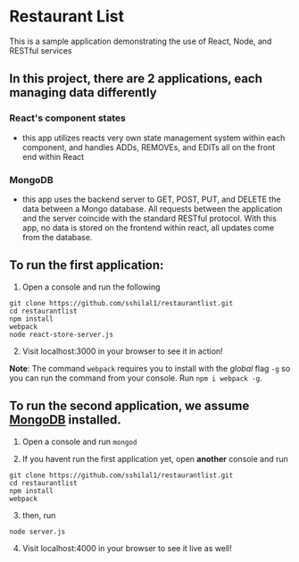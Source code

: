 # Restaurant List
This is a sample application demonstrating the use of React, Node, and RESTful services

## In this project, there are 2 applications, each managing data differently

### React's component states
- this app utilizes reacts very own state management system within each component, and handles ADDs, REMOVEs, and EDITs all on the front end within React

### MongoDB
- this app uses the backend server to GET, POST, PUT, and DELETE the data between a Mongo database. All requests between the application and the server coincide with the standard RESTful protocol. With this app, no data is stored on the frontend within react, all updates come from the database.

## To run the first application:
1. Open a console and run the following
```
git clone https://github.com/sshilal1/restaurantlist.git
cd restaurantlist
npm install
webpack
node react-store-server.js
```
2. Visit localhost:3000 in your browser to see it in action!

**Note**: The command `webpack` requires you to install with the *global* flag `-g` so you can run the command from your console. Run `npm i webpack -g`.

## To run the second application, we assume [MongoDB](https://www.mongodb.com/) installed.
1. Open a console and run `mongod`

2. If you havent run the first application yet, open **another** console and run
```
git clone https://github.com/sshilal1/restaurantlist.git
cd restaurantlist
npm install
webpack
```
3. then, run
```
node server.js
```
4. Visit localhost:4000 in your browser to see it live as well!
